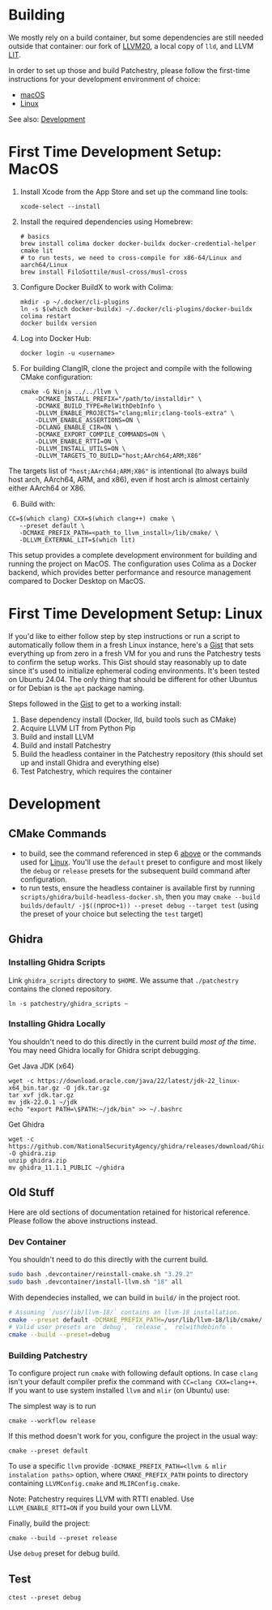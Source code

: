 
# Building
We mostly rely on a build container, but some dependencies are still needed outside that container: our fork of [LLVM20](https://github.com/trail-of-forks/clangir), a local copy of `lld`, and LLVM [LIT](https://llvm.org/docs/CommandGuide/lit.html).

In order to set up those and build Patchestry, please follow the first-time instructions for your development environment of choice:
- [macOS](#first-time-setup-macos)
- [Linux](#first-time-setup-linux)

See also: [Development](#development)

# First Time Development Setup: MacOS

1. Install Xcode from the App Store and set up the command line tools:
   ```
   xcode-select --install
   ```

2. Install the required dependencies using Homebrew:
   ```
   # basics
   brew install colima docker docker-buildx docker-credential-helper cmake lit
   # to run tests, we need to cross-compile for x86-64/Linux and aarch64/Linux
   brew install FiloSottile/musl-cross/musl-cross
   ```

3. Configure Docker BuildX to work with Colima:
   ```
   mkdir -p ~/.docker/cli-plugins
   ln -s $(which docker-buildx) ~/.docker/cli-plugins/docker-buildx
   colima restart
   docker buildx version
   ```

4. Log into Docker Hub:
   ```
   docker login -u <username>
   ```

5. For building ClangIR, clone the project and compile with the following CMake configuration:
   ```
   cmake -G Ninja ../../llvm \
       -DCMAKE_INSTALL_PREFIX="/path/to/installdir" \
       -DCMAKE_BUILD_TYPE=RelWithDebInfo \
       -DLLVM_ENABLE_PROJECTS="clang;mlir;clang-tools-extra" \
       -DLLVM_ENABLE_ASSERTIONS=ON \
       -DCLANG_ENABLE_CIR=ON \
       -DCMAKE_EXPORT_COMPILE_COMMANDS=ON \
       -DLLVM_ENABLE_RTTI=ON \
       -DLLVM_INSTALL_UTILS=ON \
       -DLLVM_TARGETS_TO_BUILD="host;AArch64;ARM;X86"
   ```

The targets list of `"host;AArch64;ARM;X86"` is intentional (to always build host arch, AArch64, ARM, and x86), even if host arch is almost certainly either AArch64 or X86.


6. Build with:
```
CC=$(which clang) CXX=$(which clang++) cmake \
   --preset default \
   -DCMAKE_PREFIX_PATH=<path_to_llvm_install>/lib/cmake/ \
   -DLLVM_EXTERNAL_LIT=$(which lit)
```

This setup provides a complete development environment for building and running the project on MacOS. The configuration uses Colima as a Docker backend, which provides better performance and resource management compared to Docker Desktop on MacOS.

# First Time Development Setup: Linux
If you'd like to either follow step by step instructions or run a script to automatically follow them in a fresh Linux instance, here's a [Gist](https://gist.github.com/kaoudis/e734c6197dbed595586ab659844df737) that sets everything up from zero in a fresh VM for you and runs the Patchestry tests to confirm the setup works. This Gist should stay reasonably up to date since it's used to initialize ephemeral coding environments. It's been tested on Ubuntu 24.04. The only thing that should be different for other Ubuntus or for Debian is the `apt` package naming.

Steps followed in the [Gist](https://gist.github.com/kaoudis/e734c6197dbed595586ab659844df737) to get to a working install:
1. Base dependency install (Docker, lld, build tools such as CMake)
2. Acquire LLVM LIT from Python Pip
3. Build and install LLVM
4. Build and install Patchestry
5. Build the headless container in the Patchestry repository (this should set up and install Ghidra and everything else)
6. Test Patchestry, which requires the container

# Development 

## CMake Commands
- to build, see the command referenced in step 6 [above](#first-time-development-setup-macos) or the commands used for [Linux](#first-time-development-setup-linux). You'll use the `default` preset to configure and most likely the `debug` or `release` presets for the subsequent build command after configuration.
- to run tests, ensure the headless container is available first by running `scripts/ghidra/build-headless-docker.sh`, then you may `cmake --build builds/default/ -j$((`nproc`+1)) --preset debug --target test` (using the preset of your choice but selecting the `test` target)

## Ghidra

### Installing Ghidra Scripts
Link `ghidra_scripts` directory to `$HOME`. We assume that `./patchestry` contains the cloned repository.
```shell
ln -s patchestry/ghidra_scripts ~
```

### Installing Ghidra Locally
You shouldn't need to do this directly in the current build *most of the time*. You may need Ghidra locally for Ghidra script debugging.

Get Java JDK (x64)
```shell
wget -c https://download.oracle.com/java/22/latest/jdk-22_linux-x64_bin.tar.gz -O jdk.tar.gz
tar xvf jdk.tar.gz
mv jdk-22.0.1 ~/jdk
echo "export PATH=\$PATH:~/jdk/bin" >> ~/.bashrc
```

Get Ghidra
```shell
wget -c https://github.com/NationalSecurityAgency/ghidra/releases/download/Ghidra_11.1.1_build/ghidra_11.1.1_PUBLIC_20240614.zip -O ghidra.zip
unzip ghidra.zip
mv ghidra_11.1.1_PUBLIC ~/ghidra
```

## Old Stuff

Here are old sections of documentation retained for historical reference. Please follow the above instructions instead. 

### Dev Container
You shouldn't need to do this directly with the current build.

```sh
sudo bash .devcontainer/reinstall-cmake.sh "3.29.2"
sudo bash .devcontainer/install-llvm.sh "18" all
```

With dependecies installed, we can build in `build/` in the project root.
```sh
# Assuming `/usr/lib/llvm-18/` contains an llvm-18 installation.
cmake --preset default -DCMAKE_PREFIX_PATH=/usr/lib/llvm-18/lib/cmake/
# Valid user presets are `debug`, `release`, `relwithdebinfo`.
cmake --build --preset=debug
```

### Building Patchestry

To configure project run `cmake` with following default options.
In case `clang` isn't your default compiler prefix the command with `CC=clang CXX=clang++`.
If you want to use system installed `llvm` and `mlir` (on Ubuntu) use:

The simplest way is to run

```
cmake --workflow release
```

If this method doesn't work for you, configure the project in the usual way:

```
cmake --preset default
```

To use a specific `llvm` provide `-DCMAKE_PREFIX_PATH=<llvm & mlir instalation paths>` option, where `CMAKE_PREFIX_PATH` points to directory containing `LLVMConfig.cmake` and `MLIRConfig.cmake`.

Note: Patchestry requires LLVM with RTTI enabled. Use `LLVM_ENABLE_RTTI=ON` if you build your own LLVM.


Finally, build the project:

```
cmake --build --preset release
```

Use `debug` preset for debug build.

## Test

```
ctest --preset debug
```